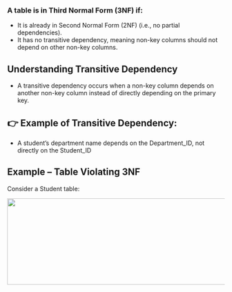 ### A table is in Third Normal Form (3NF) if:
- It is already in Second Normal Form (2NF) (i.e., no partial dependencies).
- It has no transitive dependency, meaning non-key columns should not depend on other non-key columns.

## Understanding Transitive Dependency
- A transitive dependency occurs when a non-key column depends on another non-key column instead of directly depending on the primary key.

## 👉 Example of Transitive Dependency:
- A student’s department name depends on the Department_ID, not directly on the Student_ID

## Example – Table Violating 3NF
Consider a Student table:

<img width=800 height=200 src="https://github.com/user-attachments/assets/ad21c98d-99de-421d-99a2-c9b29aa04763">
